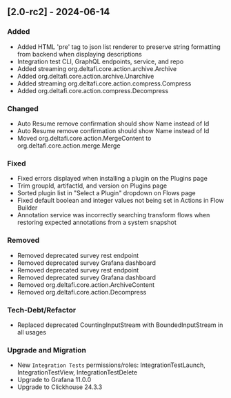 ## [2.0-rc2] - 2024-06-14

### Added
- Added HTML 'pre' tag to json list renderer to preserve string formatting from backend when displaying descriptions 
- Integration test CLI, GraphQL endpoints, service, and repo
- Added streaming org.deltafi.core.action.archive.Archive
- Added org.deltafi.core.action.archive.Unarchive
- Added streaming org.deltafi.core.action.compress.Compress
- Added org.deltafi.core.action.compress.Decompress

### Changed
- Auto Resume remove confirmation should show Name instead of Id 
- Auto Resume remove confirmation should show Name instead of Id 
- Moved org.deltafi.core.action.MergeContent to org.deltafi.core.action.merge.Merge

### Fixed
- Fixed errors displayed when installing a plugin on the Plugins page
- Trim groupId, artifactId, and version on Plugins page
- Sorted plugin list in "Select a Plugin" dropdown on Flows page
- Fixed default boolean and integer values not being set in Actions in Flow Builder 
- Annotation service was incorrectly searching transform flows when restoring expected annotations from a system snapshot

### Removed
- Removed deprecated survey rest endpoint
- Removed deprecated survey Grafana dashboard
- Removed deprecated survey rest endpoint
- Removed deprecated survey Grafana dashboard
- Removed org.deltafi.core.action.ArchiveContent
- Removed org.deltafi.core.action.Decompress

### Tech-Debt/Refactor
- Replaced deprecated CountingInputStream with BoundedInputStream in all usages

### Upgrade and Migration
- New `Integration Tests` permissions/roles: IntegrationTestLaunch, IntegrationTestView, IntegrationTestDelete
- Upgrade to Grafana 11.0.0
- Upgrade to Clickhouse 24.3.3

